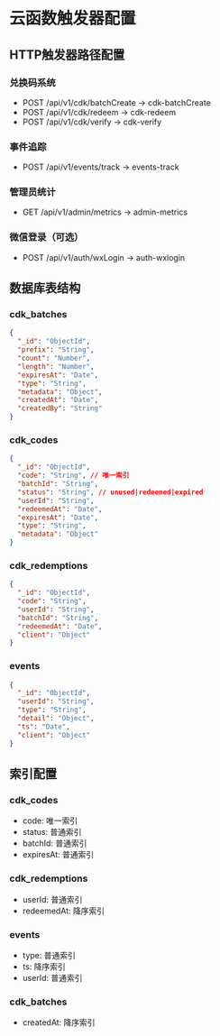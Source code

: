 # 云函数触发器配置

## HTTP触发器路径配置

### 兑换码系统
- POST /api/v1/cdk/batchCreate → cdk-batchCreate
- POST /api/v1/cdk/redeem → cdk-redeem  
- POST /api/v1/cdk/verify → cdk-verify

### 事件追踪
- POST /api/v1/events/track → events-track

### 管理员统计
- GET /api/v1/admin/metrics → admin-metrics

### 微信登录（可选）
- POST /api/v1/auth/wxLogin → auth-wxlogin

## 数据库表结构

### cdk_batches
```json
{
  "_id": "ObjectId",
  "prefix": "String",
  "count": "Number", 
  "length": "Number",
  "expiresAt": "Date",
  "type": "String",
  "metadata": "Object",
  "createdAt": "Date",
  "createdBy": "String"
}
```

### cdk_codes
```json
{
  "_id": "ObjectId",
  "code": "String", // 唯一索引
  "batchId": "String",
  "status": "String", // unused|redeemed|expired
  "userId": "String",
  "redeemedAt": "Date", 
  "expiresAt": "Date",
  "type": "String",
  "metadata": "Object"
}
```

### cdk_redemptions
```json
{
  "_id": "ObjectId",
  "code": "String",
  "userId": "String", 
  "batchId": "String",
  "redeemedAt": "Date",
  "client": "Object"
}
```

### events
```json
{
  "_id": "ObjectId",
  "userId": "String",
  "type": "String",
  "detail": "Object", 
  "ts": "Date",
  "client": "Object"
}
```

## 索引配置

### cdk_codes
- code: 唯一索引
- status: 普通索引
- batchId: 普通索引
- expiresAt: 普通索引

### cdk_redemptions  
- userId: 普通索引
- redeemedAt: 降序索引

### events
- type: 普通索引
- ts: 降序索引
- userId: 普通索引

### cdk_batches
- createdAt: 降序索引